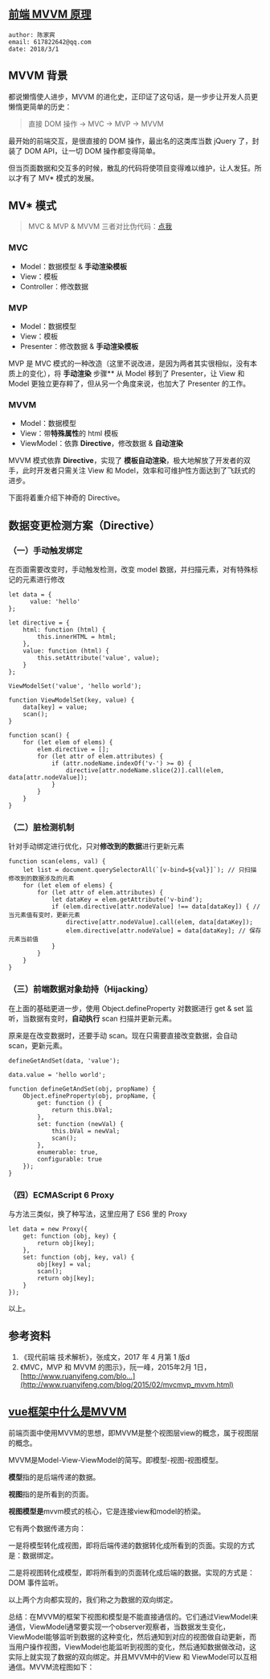 

## [前端 MVVM 原理](https://segmentfault.com/a/1190000013464776)

```
author: 陈家宾
email: 617822642@qq.com
date: 2018/3/1
```

## MVVM 背景

都说懒惰使人进步，MVVM 的进化史，正印证了这句话，是一步步让开发人员更懒惰更简单的历史：

> 直接 DOM 操作 -> MVC -> MVP -> MVVM

最开始的前端交互，是很直接的 DOM 操作，最出名的这类库当数 jQuery 了，封装了 DOM API，让一切 DOM 操作都变得简单。

但当页面数据和交互多的时候，散乱的代码将使项目变得难以维护，让人发狂。所以才有了 MV* 模式的发展。

## MV* 模式

> MVC & MVP & MVVM 三者对比伪代码：[点我](https://github.com/henry-CJ/demo/blob/master/MVC-MVP-MVVM-demo.html)

### MVC

- Model：数据模型 & **手动渲染模板**
- View：模板
- Controller：修改数据

### MVP

- Model：数据模型
- View：模板
- Presenter：修改数据 & **手动渲染模板**

MVP 是 MVC 模式的一种改造（这里不说改进，是因为两者其实很相似，没有本质上的变化），将 **手动渲染** 步骤** 从 Model 移到了 Presenter，让 View 和 Model 更独立更存粹了，但从另一个角度来说，也加大了 Presenter 的工作。

### MVVM

- Model：数据模型
- View：带**特殊属性**的 html 模板
- ViewModel：依靠 **Directive**，修改数据 & **自动渲染**

MVVM 模式依靠 **Directive**，实现了 **模板自动渲染**，极大地解放了开发者的双手，此时开发者只需关注 View 和 Model，效率和可维护性方面达到了飞跃式的进步。

下面将着重介绍下神奇的 Directive。

## 数据变更检测方案（Directive）

### （一）手动触发绑定

在页面需要改变时，手动触发检测，改变 model 数据，并扫描元素，对有特殊标记的元素进行修改

```
let data = {
      value: 'hello'
};

let directive = {
    html: function (html) {
        this.innerHTML = html;
    },
    value: function (html) {
        this.setAttribute('value', value);
    }
};

ViewModelSet('value', 'hello world');

function ViewModelSet(key, value) {
    data[key] = value;
    scan(); 
}

function scan() {
    for (let elem of elems) {
        elem.directive = [];
        for (let attr of elem.attributes) {
            if (attr.nodeName.indexOf('v-') >= 0) {
                directive[attr.nodeName.slice(2)].call(elem, data[attr.nodeValue]);
            }
        }
    }
}
```

### （二）脏检测机制

针对手动绑定进行优化，只对**修改到的数据**进行更新元素

```
function scan(elems, val) {
    let list = document.querySelectorAll(`[v-bind=${val}]`); // 只扫描修改到的数据涉及的元素
    for (let elem of elems) {
        for (let attr of elem.attributes) {
            let dataKey = elem.getAttribute('v-bind');
            if (elem.directive[attr.nodeValue] !== data[dataKey]) { // 当元素值有变时，更新元素
                directive[attr.nodeValue].call(elem, data[dataKey]); 
                elem.directive[attr.nodeValue] = data[dataKey]; // 保存元素当前值
            }
        }
    }
}
```

### （三）前端数据对象劫持（Hijacking）

在上面的基础更进一步，使用 Object.defineProperty 对数据进行 get & set 监听，当数据有变时，**自动执行** scan 扫描并更新元素。

原来是在改变数据时，还要手动 scan。现在只需要直接改变数据，会自动 scan，更新元素。

```
defineGetAndSet(data, 'value');

data.value = 'hello world';

function defineGetAndSet(obj, propName) {
    Object.efineProperty(obj, propName, {
        get: function () {
            return this.bVal;
        },
        set: function (newVal) {
            this.bVal = newVal;
            scan();
        },
        enumerable: true,
        configurable: true
    });
}
```

### （四）ECMAScript 6 Proxy

与方法三类似，换了种写法，这里应用了 ES6 里的 Proxy

```
let data = new Proxy({
    get: function (obj, key) {
        return obj[key];
    },
    set: function (obj, key, val) {
        obj[key] = val;
        scan();
        return obj[key];
    }
});
```

以上。

## 参考资料

1. 《现代前端 技术解析》，张成文，2017 年 4 月第 1 版d
2. 《MVC，MVP 和 MVVM 的图示》，阮一峰，2015年2月 1日，[http://www.ruanyifeng.com/blo...](http://www.ruanyifeng.com/blog/2015/02/mvcmvp_mvvm.html)

## [vue框架中什么是MVVM](https://www.cnblogs.com/yanl55555/p/11744193.html)

前端页面中使用MVVM的思想，即MVVM是整个视图层view的概念，属于视图层的概念。

MVVM是Model-View-ViewModel的简写。即模型-视图-视图模型。

**模型**指的是后端传递的数据。

**视图**指的是所看到的页面。

**视图模型是**mvvm模式的核心，它是连接view和model的桥梁。

它有两个数据传递方向：

一是将模型转化成视图，即将后端传递的数据转化成所看到的页面。实现的方式是：数据绑定。

二是将视图转化成模型，即将所看到的页面转化成后端的数据。实现的方式是：DOM 事件监听。

以上两个方向都实现的，我们称之为数据的双向绑定。

总结：在MVVM的框架下视图和模型是不能直接通信的。它们通过ViewModel来通信，ViewModel通常要实现一个observer观察者，当数据发生变化，ViewModel能够监听到数据的这种变化，然后通知到对应的视图做自动更新，而当用户操作视图，ViewModel也能监听到视图的变化，然后通知数据做改动，这实际上就实现了数据的双向绑定。并且MVVM中的View 和 ViewModel可以互相通信。MVVM流程图如下：